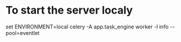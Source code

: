 # To start the server localy
set ENVIRONMENT=local
celery -A app.task_engine worker -l info --pool=eventlet